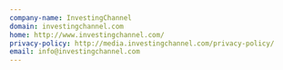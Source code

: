 ```yaml
---
company-name: InvestingChannel
domain: investingchannel.com
home: http://www.investingchannel.com/
privacy-policy: http://media.investingchannel.com/privacy-policy/
email: info@investingchannel.com
---
```




